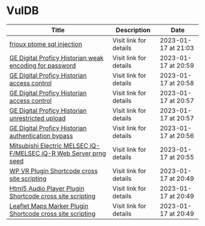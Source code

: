 

# VulDB

 |Title|Description|Date|
 |---|---|---|
 |[frioux ptome sql injection](https://vuldb.com/?id.218519)|Visit link for details|2023-01-17 at 21:03|
 |[GE Digital Proficy Historian weak encoding for password](https://vuldb.com/?id.218518)|Visit link for details|2023-01-17 at 20:59|
 |[GE Digital Proficy Historian access control](https://vuldb.com/?id.218517)|Visit link for details|2023-01-17 at 20:58|
 |[GE Digital Proficy Historian access control](https://vuldb.com/?id.218516)|Visit link for details|2023-01-17 at 20:57|
 |[GE Digital Proficy Historian unrestricted upload](https://vuldb.com/?id.218515)|Visit link for details|2023-01-17 at 20:57|
 |[GE Digital Proficy Historian authentication bypass](https://vuldb.com/?id.218514)|Visit link for details|2023-01-17 at 20:56|
 |[Mitsubishi Electric MELSEC iQ-F/MELSEC iQ-R Web Server prng seed](https://vuldb.com/?id.218513)|Visit link for details|2023-01-17 at 20:55|
 |[WP VR Plugin Shortcode cross site scripting](https://vuldb.com/?id.218512)|Visit link for details|2023-01-17 at 20:49|
 |[Html5 Audio Player Plugin Shortcode cross site scripting](https://vuldb.com/?id.218511)|Visit link for details|2023-01-17 at 20:49|
 |[Leaflet Maps Marker Plugin Shortcode cross site scripting](https://vuldb.com/?id.218510)|Visit link for details|2023-01-17 at 20:49|
 